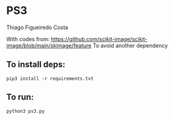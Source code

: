 # PS3
Thiago Figueiredo Costa

With codes from:  https://github.com/scikit-image/scikit-image/blob/main/skimage/feature
To avoid another dependency

## To install deps:

```
pip3 install -r requirements.txt
```

## To run:

```
python3 ps3.py
```


